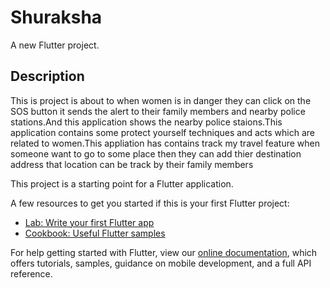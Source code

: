 # Shuraksha

A new Flutter project.

## Description
This is project is about to when women is in danger they can click on the SOS button it sends the alert to their family members and nearby police stations.And this application shows the nearby police staions.This application contains some protect yourself techniques and acts which are related to women.This appliation has contains track my travel feature when someone want to go to some place then they can add thier destination address that location can be track by their family members

This project is a starting point for a Flutter application.

A few resources to get you started if this is your first Flutter project:

- [Lab: Write your first Flutter app](https://flutter.dev/docs/get-started/codelab)
- [Cookbook: Useful Flutter samples](https://flutter.dev/docs/cookbook)

For help getting started with Flutter, view our
[online documentation](https://flutter.dev/docs), which offers tutorials,
samples, guidance on mobile development, and a full API reference.
